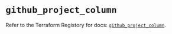 # `github_project_column`

Refer to the Terraform Registory for docs: [`github_project_column`](https://registry.terraform.io/providers/integrations/github/5.26.0/docs/resources/project_column).
